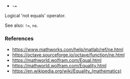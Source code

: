 - `~=`

Logical 'not equals' operator.

See also: `!=`, `ne`.

### References

- https://www.mathworks.com/help/matlab/ref/ne.html
- https://octave.sourceforge.io/octave/function/ne.html
- https://mathworld.wolfram.com/Equal.html
- https://mathworld.wolfram.com/Equality.html
- https://en.wikipedia.org/wiki/Equality_(mathematics)
